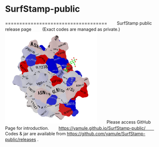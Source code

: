 # SurfStamp-public
====================================　　
SurfStamp public release page 　　
(Exact codes are managed as private.)　　
![example](https://raw.githubusercontent.com/yamule/SurfStamp-public/master/docs/img/isoelectricpoint_s.png)　　
Please access GitHub Page for introduction.　　
https://yamule.github.io/SurfStamp-public/　　
Codes & jar are available from https://github.com/yamule/SurfStamp-public/releases .　　
